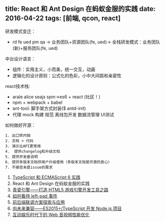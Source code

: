 title: React 和 Ant Design 在蚂蚁金服的实践
date: 2016-04-22
tags: [前端, qcon, react]
---

研发模式变迁：

* rd fe ued pm qa → 业务团队+资源团队(fe, ued)→ 全栈研发模式：业务团队(新)+服务团队(fe, ued)

中台设计语言：

* 组件：实用主义，小而美，统一交互，动画
* 逻辑化的设计原则：公式化的色彩，小中大间距和亲密性
 
react技术栈:

* arale alice seajs spm→es6 + react (社区！)
* npm + webpack + babel
* ant-tool:  脚手架方式封装($ antd-init)
* 代理 mock 构建 规范 离线包开发 数据流管理 UI测试

如何做好开源：

	1. 出口转内销
	2. 文档 > 代码
	3. 演示比API更常用
	4.  提供changelog和升级文档
	5. 提供开发者说明
	6. 提供多版本文档供用户升级使用（多版本文档是开源的良心）
	7. 不接受未提issue的需求 

1. [TypeScript 和 ECMAScript 6 实践](http://qop.github.io/2016/04/22/2016/2016-04-22-1/)
2. React 和 Ant Design 在蚂蚁金服的实践
3. [青瓷引擎——打造 HTML5 游戏引擎开发工具之路](http://qop.github.io/2016/04/22/2016/2016-04-22-3/)
4. [如何看待 left-pad 事件](http://qop.github.io/2016/04/22/2016/2016-04-22-4/)
5. [前后端联调方案探索与应用](http://qop.github.io/2016/04/22/2016/2016-04-22-5/)
6. [向未来兼容——ES2015+/TypeScript 开发 Node.js 项目](http://qop.github.io/2016/04/22/2016/2016-04-22-6/)
7. [互动娱乐时代下的 Web 音视频性能优化](http://qop.github.io/2016/04/22/2016/2016-04-22-7/)